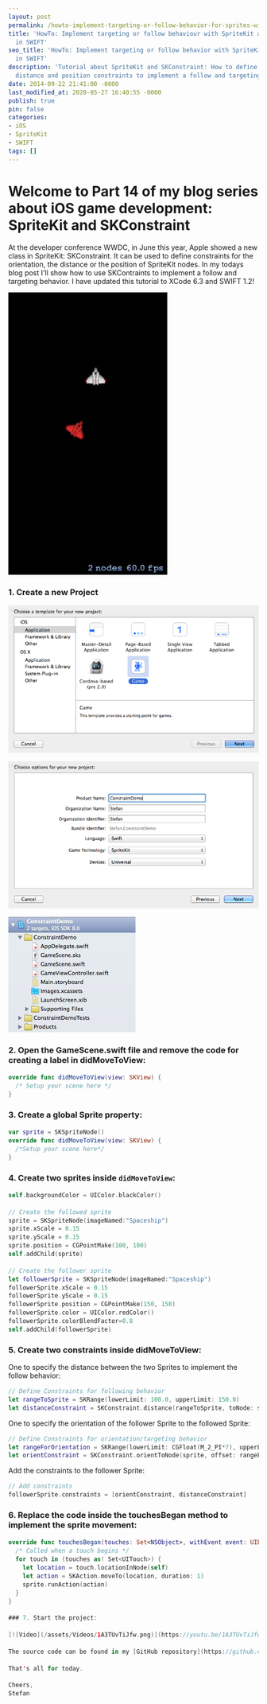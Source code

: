 ```yaml
---
layout: post
permalink: /howto-implement-targeting-or-follow-behavior-for-sprites-with-spritekit-and-skconstraint-in-swift/
title: 'HowTo: Implement targeting or follow behaviour with SpriteKit and SKConstraint
  in SWIFT'
seo_title: 'HowTo: Implement targeting or follow behavior with SpriteKit and SKConstraint
  in SWIFT'
description: 'Tutorial about SpriteKit and SKConstraint: How to define orientation,
  distance and position constraints to implement a follow and targeting behavior.'
date: 2014-09-22 21:41:00 -0000
last_modified_at: 2020-05-27 16:40:55 -0000
publish: true
pin: false
categories:
- iOS
- SpriteKit
- SWIFT
tags: []
---
```

# **Welcome to Part 14 of my blog series about iOS game development: SpriteKit and SKConstraint**

At the developer conference WWDC, in June this year, Apple showed a new class in SpriteKit: SKConstraint. It can be used to define constraints for the orientation, the distance or the position of SpriteKit nodes. In my todays blog post I'll show how to use SKContraints to implement a follow and targeting behavior. I have updated this tutorial to XCode 6.3 and SWIFT 1.2!

[![](/assets/2014/09/Foto-1.jpg)](/assets/2014/09/Foto-1.jpg)

### 1. Create a new Project

[![follow1](/assets/2014/09/follow1.png)](/assets/2014/09/follow1.png)

[![follow2](/assets/2014/09/follow2.png)](/assets/2014/09/follow2.png)

[![follow3](/assets/2014/09/follow3-1.jpg)](/assets/2014/09/follow3-1.jpg)

### 2. Open the GameScene.swift file and remove the code for creating a label in didMoveToView:

```swift
override func didMoveToView(view: SKView) {
  /* Setup your scene here */
}
```

### 3. Create a global Sprite property:

```swift
var sprite = SKSpriteNode()
override func didMoveToView(view: SKView) {
  /*Setup your scene here*/
}
```

### 4. Create two sprites inside ``didMoveToView``:

```swift
self.backgroundColor = UIColor.blackColor()

// Create the followed sprite
sprite = SKSpriteNode(imageNamed:"Spaceship")
sprite.xScale = 0.15
sprite.yScale = 0.15
sprite.position = CGPointMake(100, 100)
self.addChild(sprite)

// Create the follower sprite
let followerSprite = SKSpriteNode(imageNamed:"Spaceship")
followerSprite.xScale = 0.15
followerSprite.yScale = 0.15
followerSprite.position = CGPointMake(150, 150)
followerSprite.color = UIColor.redColor()
followerSprite.colorBlendFactor=0.8
self.addChild(followerSprite)
```

### 5. Create two constraints inside didMoveToView:
One to specify the distance between the two Sprites to implement the follow behavior:

```swift
// Define Constraints for following behavior
let rangeToSprite = SKRange(lowerLimit: 100.0, upperLimit: 150.0)
let distanceConstraint = SKConstraint.distance(rangeToSprite, toNode: sprite)
```

One to specify the orientation of the follower Sprite to the followed Sprite:

```swift
// Define Constraints for orientation/targeting behavior
let rangeForOrientation = SKRange(lowerLimit: CGFloat(M_2_PI*7), upperLimit: CGFloat(M_2_PI*7))
let orientConstraint = SKConstraint.orientToNode(sprite, offset: rangeForOrientation)
````

Add the constraints to the follower Sprite:

```swift
// Add constraints
followerSprite.constraints = [orientConstraint, distanceConstraint]
````

### 6. Replace the code inside the touchesBegan method to implement the sprite movement:

```swift
override func touchesBegan(touches: Set<NSObject>, withEvent event: UIEvent) {
  /* Called when a touch begins */
  for touch in (touches as! Set<UITouch>) {
    let location = touch.locationInNode(self)
    let action = SKAction.moveTo(location, duration: 1)
    sprite.runAction(action)
  }
}

### 7. Start the project:

[![Video](/assets/Videos/1A3TUvTiJfw.png)](https://youtu.be/1A3TUvTiJfw)

The source code can be found in my [GitHub repository](https://github.com/stfnjstn/SpriteKitConstraintDemo).

That's all for today.

Cheers,  
Stefan
